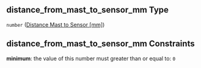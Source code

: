 ## distance_from_mast_to_sensor_mm Type

`number` ([Distance Mast to Sensor \[mm\]](iea43_wra_data_model-properties-measurement-location-measurement-location-properties-measurement-point-measurement-point-properties-mounting-arrangement-mounting-arrangement-properties-distance-mast-to-sensor-mm.md))

## distance_from_mast_to_sensor_mm Constraints

**minimum**: the value of this number must greater than or equal to: `0`
